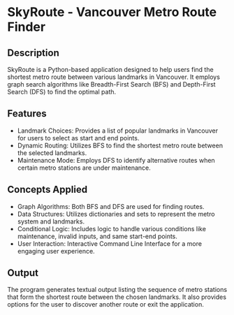 # SkyRoute - Vancouver Metro Route Finder

## Description
SkyRoute is a Python-based application designed to help users find the shortest metro route between various landmarks in Vancouver. It employs graph search algorithms like Breadth-First Search (BFS) and Depth-First Search (DFS) to find the optimal path.

## Features
- Landmark Choices: Provides a list of popular landmarks in Vancouver for users to select as start and end points.
- Dynamic Routing: Utilizes BFS to find the shortest metro route between the selected landmarks.
- Maintenance Mode: Employs DFS to identify alternative routes when certain metro stations are under maintenance.

## Concepts Applied
- Graph Algorithms: Both BFS and DFS are used for finding routes.
- Data Structures: Utilizes dictionaries and sets to represent the metro system and landmarks.
- Conditional Logic: Includes logic to handle various conditions like maintenance, invalid inputs, and same start-end points.
- User Interaction: Interactive Command Line Interface for a more engaging user experience.

## Output
The program generates textual output listing the sequence of metro stations that form the shortest route between the chosen landmarks. It also provides options for the user to discover another route or exit the application.
